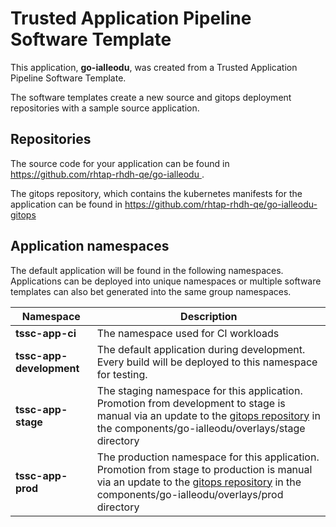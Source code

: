 # Trusted Application Pipeline Software Template

This application, **go-ialleodu**, was created from a Trusted Application Pipeline Software Template.

The software templates create a new source and gitops deployment repositories with a sample source application. 

## Repositories

The source code for your application can be found in [https://github.com/rhtap-rhdh-qe/go-ialleodu ](https://github.com/rhtap-rhdh-qe/go-ialleodu ).
 
The gitops repository, which contains the kubernetes manifests for the application can be found in 
[https://github.com/rhtap-rhdh-qe/go-ialleodu-gitops ](https://github.com/rhtap-rhdh-qe/go-ialleodu-gitops ) 

## Application namespaces 

The default application will be found in the following namespaces. Applications can be deployed into unique namespaces or multiple software templates can also bet generated into the same group namespaces.  

|  Namespace   |  Description   |  
| -------- | -------- |
| **tssc-app-ci** | The namespace used for CI workloads |
| **tssc-app-development** | The default application during development. Every build will be deployed to this namespace for testing. |
| **tssc-app-stage** | The staging namespace for this application. Promotion from development to stage is manual via an update to the [gitops repository](https://github.com/rhtap-rhdh-qe/go-ialleodu-gitops ) in the components/go-ialleodu/overlays/stage directory |
| **tssc-app-prod** | The production namespace for this application. Promotion from stage to production is manual via an update to the [gitops repository](https://github.com/rhtap-rhdh-qe/go-ialleodu-gitops ) in the components/go-ialleodu/overlays/prod directory |